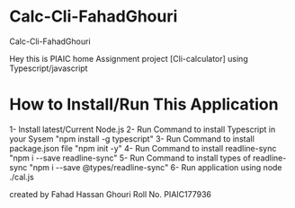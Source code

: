 # Calc-Cli-FahadGhouri
Calc-Cli-FahadGhouri

Hey this is PIAIC home Assignment project [Cli-calculator] using Typescript/javascript

# How to Install/Run This Application 

1- Install latest/Current Node.js
2- Run Command to install Typescript in your Sysem "npm install -g typescript"
3- Run Command to install package.json file "npm init -y"
4- Run Command to install readline-sync "npm i --save readline-sync"
5- Run Command to install types of readline-sync "npm i --save @types/readline-sync"
6- Run application using node ./cal.js


created by Fahad Hassan Ghouri 
Roll No.  PIAIC177936
